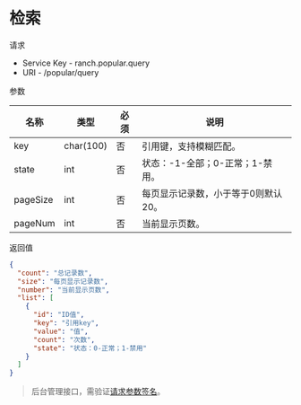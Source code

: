 # 检索

请求
- Service Key - ranch.popular.query
- URI - /popular/query

参数

|名称|类型|必须|说明|
|---|---|---|---|
|key|char(100)|否|引用键，支持模糊匹配。|
|state|int|否|状态：-1-全部；0-正常；1-禁用。|
|pageSize|int|否|每页显示记录数，小于等于0则默认20。|
|pageNum|int|否|当前显示页数。|

返回值
```json
{
  "count": "总记录数",
  "size": "每页显示记录数",
  "number": "当前显示页数",
  "list": [
    {
      "id": "ID值",
      "key": "引用key",
      "value": "值",
      "count": "次数",
      "state": "状态：0-正常；1-禁用"
    }
  ]
}
```

> 后台管理接口，需验证[请求参数签名](https://github.com/heisedebaise/tephra/blob/master/tephra-ctrl/doc/sign.md)。
